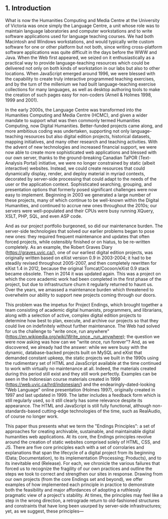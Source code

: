 
<!-- Experimental attempt at combining INTRO_EARLY_DAYS with WHAT_IS_THIS. -->

## 1. Introduction

What is now the Humanities Computing and Media Centre at the University of Victoria was once simply the Language Centre, a unit whose role was to maintain language laboratories and computer workstations and to write software applications used for language teaching courses. We had both Macintosh and Windows workstations, and would typically write custom software for one or other platform but not both, since writing cross-platform software applications was quite difficult in the days before the WWW and Java. When the Web first appeared, we seized on it enthusiastically as a practical way to provide language-teaching resources which could be delivered not only on both kinds of workstation in our labs but also to other locations. When JavaScript emerged around 1996, we were blessed with the capability to create truly interactive programmed teaching exercises, and by the turn of the millenium we had built language-teaching exercise collections for many languages, as well as desktop authoring tools to make the creation of such pages easy for non-coders (Arneil & Holmes 1998, 1999 and 2001).

In the early 2000s, the Language Centre was transformed into the Humanities Computing and Media Centre (HCMC), and given a wider mandate to support what was then commonly termed Humanities Computing, now Digital Humanities. Better-funded projects came along, and more ambitious coding was undertaken, supporting not only language-teaching resources but also digital edition projects, historical datasets, mapping initiatives, and many other research and teaching activities. With the advent of new technologies and increased financial support, we were now able to create more sophisticated web applications and blessed with our own server, thanks to the ground-breaking Canadian TaPOR (Text-Analysis Portal) initiative, we were no longer constrained by static (albeit interactive) websites. Instead, we could create resources that could dynamically display, render, and deploy material in myriad contexts, decorated by server-side processing that could adapt to the needs of the user or the application context. Sophisticated searching, grouping, and presentation options that formerly posed significant challenges were now easy to implement. Beginning in 2003 we generated a large number of these projects, many of which continue to be well-known within the Digital Humanities, and continued to accrue new ones throughout the 2010s; our servers were well-populated and their CPUs were busy running XQuery, XSLT, PHP, SQL, and even ASP code.

And as our project portfolio burgeoned, so did our maintenance burden. The server-side technologies that solved our earlier problems began to pose new ones: they required frequent maintenance and updates that often forced projects, while ostensibly finished or on hiatus, to be re-written completely. As an example, the Robert Graves Diary (https://graves.uvic.ca/), one of our earliest digital edition projects, was originally written based on eXist version 0.9 in 2003-2004; it had to be steadily revised throughout 2005-2007, and then completely rewritten for eXist 1.4 in 2012, because the original Tomcat/Cocoon/eXist 0.9 stack became obsolete. Then in 2014 it was updated again. This was a project on which the core academic work had been completed in the first phase of the project, but due to infrastructure churn it regularly returned to haunt us. Over the years, we amassed a maintenance burden which threatened to overwhelm our ability to support new projects coming through our doors.

This problem was the impetus for Project Endings, which brought together a team consisting of academic digital humanists, programmers, and librarians, along with a selection of active, complex digital edition projects to determine how best to plan, execute, and archive our projects so that they could live on indefinitely without further maintenance. The Web had solved for us the challenge to "write once, run anywhere" (https://en.wikipedia.org/wiki/Write_once,_run_anywhere); the question we were now asking was how can we "write once, run forever"? And, as we discovered, we already had the answer: while we were busy with the dynamic, database-backed projects built on MySQL and eXist that demanded constant upkeep, the static projects we built in the 1990s using the rudimentary set of HTML and JavaScript available at the time continued to work with virtually no maintenance at all. Indeed, the materials created during this period still exist and they still work perfectly. Examples can be seen in the Indonesian course materials created in 1999 (https://web.uvic.ca/hrd/indonesian/) and the endearingly-dated-looking "Web Language" online presentation (Holmes 1997), originally created in 1997 and last updated in 1999. The latter includes a feedback form which is still regularly used, so it still clearly has some relevance despite its appearance. The HTML and JavaScript is still fully functional, although non-standards-based cutting-edge technologies of the time, such as RealAudio, of course no longer work.

This paper thus presents what we term the "Endings Principles": a set of approaches for creating archivable, sustainable, and maintainable digital humanities web applications. At its core, the Endings principles revolve around the creation of static websites comprised solely of HTML, CSS, and JS. There are five core principles each with a set of corrolaries and explanations that span the lifecycle of a digital project from its beginning (Data; Documentation), to its implementation (Processing; Products), and to its inevitable end (Release). For each, we chronicle the various failures that forced us to recognize the fragility of our own practices and outline the steps we took to correct and strengthen our sites in response. Drawing from our own projects (from the core Endings set and beyond), we offer examples of how implemented each principle in practice to demonstrate both the feasibility and major affordances of adopting a ruthlessly pragmatic view of a project's stability. At times, the principles may feel like a step in the wrong direction, a retrograde return to old-fashioned structures and constraints that have long been usurped by server-side infrastructures; yet, as we suggest, these principles— 

